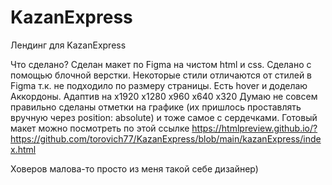 # KazanExpress
Лендинг для KazanExpress

Что сделано?
Сделан макет по Figma на чистом html и css. Сделано с помощью блочной верстки. Некоторые стили отличаются от стилей в Figma т.к. не подходило по размеру страницы. Есть hover и доделаю Аккордоны. Адаптив на х1920 х1280 х960 х640 х320
Думаю не совсем правильно сделаны отметки на графике (их пришлось проставлять вручную через position: absolute) и тоже самое с сердечками. Готовый макет можно посмотреть по этой  ссылке https://htmlpreview.github.io/?https://github.com/torovich77/KazanExpress/blob/main/kazanExpress/index.html 

Ховеров малова-то просто из меня такой себе дизайнер) 
